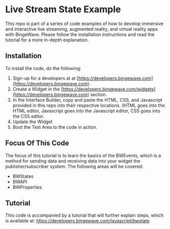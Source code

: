 # Live Stream State Example
This repo is part of a series of code examples of how to develop immersive and interactive live streaming, augmented reality, and virtual reality apps with BingeWave. Please follow the installation instructions and read the tutorial for a more in-depth explanation.

## Installation
To install the code, do the following:
1. Sign-up for a developers at at [https://developers.bingewave.com](https://developers.bingewave.com).
2. Create a Widget in the [https://developers.bingewave.com/widgets](https://developers.bingewave.com) section.
3. In the Interface Builder, copy and paste the HTML, CSS, and Javascript provided in this repo into their respective locations. (HTML goes into the HTML editor, Javascript goes into the Javascript editor, CSS goes into the CSS editor.
4. Update the Widget
5. Boot the Test Area to the code in action.

## Focus Of This Code
The focus of this tutorial is to learn the basics of the BWEvents, which is a method for sending data and receiving data into your widget the publisher/subscriber system. The following areas will be covered:

- BWStates
- BWAPI
- BWProperties

## Tutorial

This code is accompanied by a tutorial that will further explain steps, which is available at: https://developers.bingewave.com/javascript/bwstate


